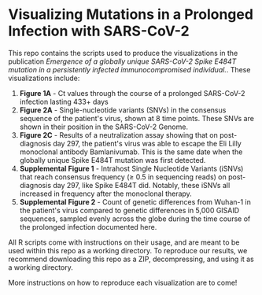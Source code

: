 # Visualizing Mutations in a Prolonged Infection with SARS-CoV-2

This repo contains the scripts used to produce the visualizations in the publication _Emergence of a globally unique SARS-CoV-2 Spike E484T mutation in a persistently infected immunocompromised individual._. These visualizations include:
1. __Figure 1A__ - Ct values through the course of a prolonged SARS-CoV-2 infection lasting 433+ days
2. __Figure 2A__ - Single-nucleotide variants (SNVs) in the consensus sequence of the patient's virus, shown at 8 time points. These SNVs are shown in their position in the SARS-CoV-2 Genome.
3. __Figure 2C__ - Results of a neutralization assay showing that on post-diagnosis day 297, the patient's virus was able to escape the Eli Lilly monoclonal antibody Bamlanivumab. This is the same date when the globally unique Spike E484T mutation was first detected.
4. __Supplemental Figure 1__ - Intrahost Single Nucleotide Variants (iSNVs) that reach consensus frequency (≥ 0.5 in sequencing reads) on post-diagnosis day 297, like Spike E484T did. Notably, these iSNVs all increased in frequency after the monoclonal therapy.
5. __Supplemental Figure 2__ - Count of genetic differences from Wuhan-1 in the patient's virus compared to genetic differences in 5,000 GISAID sequences, sampled evenly across the globe during the time course of the prolonged infection documented here.

All R scripts come with instructions on their usage, and are meant to be used within this repo as a working directory. To reproduce our results, we recommend downloading this repo as a ZIP, decompressing, and using it as a working directory.

More instructions on how to reproduce each visualization are to come!
